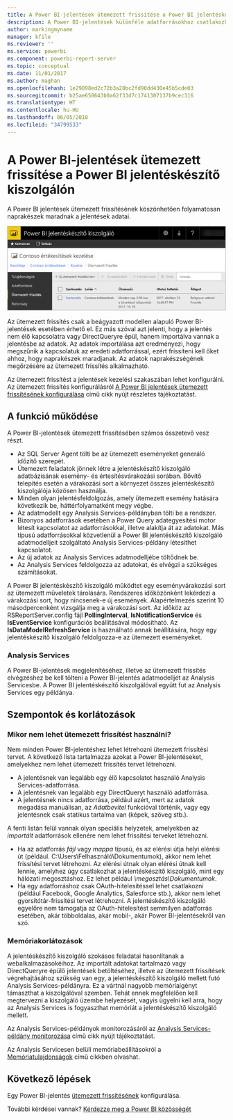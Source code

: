 ```yaml
---
title: A Power BI-jelentések ütemezett frissítése a Power BI jelentéskészítő kiszolgálón
description: A Power BI-jelentések különféle adatforrásokhoz csatlakozhatnak. Az adatok használatának módjától függően eltérő adatforrások érhetők el.
author: markingmyname
manager: kfile
ms.reviewer: ''
ms.service: powerbi
ms.component: powerbi-report-server
ms.topic: conceptual
ms.date: 11/01/2017
ms.author: maghan
ms.openlocfilehash: 1e29898ed2c72b3a28bc2fd90dd430e45b5cde03
ms.sourcegitcommit: b25ae650643b0a62f33d7c1741307137b9cec316
ms.translationtype: HT
ms.contentlocale: hu-HU
ms.lasthandoff: 06/05/2018
ms.locfileid: "34799533"
---
```

# <a name="power-bi-report-scheduled-refresh-in-power-bi-report-server"></a>A Power BI-jelentések ütemezett frissítése a Power BI jelentéskészítő kiszolgálón
A Power BI jelentések ütemezett frissítésének köszönhetően folyamatosan naprakészek maradnak a jelentések adatai.

![Ütemezett frissítés a Power BI jelentéskészítő kiszolgálón](media/scheduled-refresh/scheduled-refresh-success.png)

Az ütemezett frissítés csak a beágyazott modellen alapuló Power BI-jelentések esetében érhető el. Ez más szóval azt jelenti, hogy a jelentés nem élő kapcsolatra vagy DirectQueryre épül, hanem importálva vannak a jelentésbe az adatok. Az adatok importálása azt eredményezi, hogy megszűnik a kapcsolatuk az eredeti adatforrással, ezért frissíteni kell őket ahhoz, hogy naprakészek maradjanak. Az adatok naprakészségének megőrzésére az ütemezett frissítés alkalmazható.

Az ütemezett frissítést a jelentések kezelési szakaszában lehet konfigurálni. Az ütemezett frissítés konfigurálásról [A Power BI jelentések ütemezett frissítésének konfigurálása](configure-scheduled-refresh.md) című cikk nyújt részletes tájékoztatást.

## <a name="how-this-works"></a>A funkció működése
A Power BI-jelentések ütemezett frissítésében számos összetevő vesz részt.

* Az SQL Server Agent tölti be az ütemezett eseményeket generáló időzítő szerepét.
* Ütemezett feladatok jönnek létre a jelentéskészítő kiszolgáló adatbázisának esemény- és értesítésvárakozási sorában. Bővítő telepítés esetén a várakozási sort a környezet összes jelentéskészítő kiszolgálója közösen használja.
* Minden olyan jelentésfeldolgozás, amely ütemezett esemény hatására következik be, háttérfolyamatként megy végbe.
* Az adatmodellt egy Analysis Services-példányban tölti be a rendszer.
* Bizonyos adatforrások esetében a Power Query adategyesítési motor létesít kapcsolatot az adatforrásokkal, illetve alakítja át az adatokat. Más típusú adatforrásokkal közvetlenül a Power BI jelentéskészítő kiszolgáló adatmodelljeit szolgáltató Analysis Services-példány létesíthet kapcsolatot.
* Az új adatok az Analysis Services adatmodelljébe töltődnek be.
* Az Analysis Services feldolgozza az adatokat, és elvégzi a szükséges számításokat.

A Power BI jelentéskészítő kiszolgáló működtet egy eseményvárakozási sort az ütemezett műveletek tárolására. Rendszeres időközönként lekérdezi a várakozási sort, hogy nincsenek-e új események. Alapértelmezés szerint 10 másodpercenként vizsgálja meg a várakozási sort. Az időköz az RSReportServer.config fájl **PollingInterval**, **IsNotificationService** és **IsEventService** konfigurációs beállításával módosítható. Az **IsDataModelRefreshService** is használható annak beállítására, hogy egy jelentéskészítő kiszolgáló feldolgozza-e az ütemezett eseményeket.

### <a name="analysis-services"></a>Analysis Services
A Power BI-jelentések megjelenítéséhez, illetve az ütemezett frissítés elvégzéshez be kell tölteni a Power BI-jelentés adatmodelljét az Analysis Servicesbe. A Power BI jelentéskészítő kiszolgálóval együtt fut az Analysis Services egy példánya.

## <a name="considerations-and-limitations"></a>Szempontok és korlátozások
### <a name="when-scheduled-refresh-cant-be-used"></a>Mikor nem lehet ütemezett frissítést használni?
Nem minden Power BI-jelentéshez lehet létrehozni ütemezett frissítési tervet. A következő lista tartalmazza azokat a Power BI-jelentéseket, amelyekhez nem lehet ütemezett frissítés tervet létrehozni.

* A jelentésnek van legalább egy élő kapcsolatot használó Analysis Services-adatforrása.
* A jelentésnek van legalább egy DirectQueryt használó adatforrása.
* A jelentésnek nincs adatforrása, például azért, mert az adatok megadása manuálisan, az *Adatbevitel* funkcióval történik, vagy egy jelentésnek csak statikus tartalma van (képek, szöveg stb.).

A fenti listán felül vannak olyan speciális helyzetek, amelyekben az *importált* adatforrások ellenére nem lehet frissítési terveket létrehozni.

* Ha az adatforrás *fájl* vagy *mappa* típusú, és az elérési útja helyi elérési út (például. C:\Users\Felhasználó\Dokumentumok), akkor nem lehet frissítési tervet létrehozni. Az elérési útnak olyan elérési útnak kell lennie, amelyhez úgy csatlakozhat a jelentéskészítő kiszolgáló, mint egy hálózati megosztáshoz. Ez lehet például *\\megosztás\Dokumentumok*.
* Ha egy adatforráshoz csak OAuth-hitelesítéssel lehet csatlakozni (például Facebook, Google Analytics, Salesforce stb.), akkor nem lehet gyorsítótár-frissítési tervet létrehozni. A jelentéskészítő kiszolgáló egyelőre nem támogatja az OAuth-hitelesítést semmilyen adatforrás esetében, akár többoldalas, akár mobil-, akár Power BI-jelentésekről van szó.

### <a name="memory-limits"></a>Memóriakorlátozások
A jelentéskészítő kiszolgáló szokásos feladatai hasonlítanak a webalkalmazásokéihoz. Az importált adatokat tartalmazó vagy DirectQueryre épülő jelentések betöltéséhez, illetve az ütemezett frissítések végrehajtásához szükség van egy, a jelentéskészítő kiszolgáló mellett futó Analysis Services-példányra. Ez a vártnál nagyobb memóriaigényt támaszthat a kiszolgálóval szemben. Tehát ennek megfelelően kell megtervezni a kiszolgáló üzembe helyezését, vagyis ügyelni kell arra, hogy az Analysis Services is fogyaszthat memóriát a jelentéskészítő kiszolgáló mellett.

Az Analysis Services-példányok monitorozásáról az [Analysis Services-példány monitorozása](https://docs.microsoft.com/sql/analysis-services/instances/monitor-an-analysis-services-instance) című cikk nyújt tájékoztatást.

Az Analysis Servicesen belüli memóriabeállításokról a [Memóriatulajdonságok](https://docs.microsoft.com/sql/analysis-services/server-properties/memory-properties) című cikkben olvashat.

## <a name="next-steps"></a>Következő lépések
Egy Power BI-jelentés [ütemezett frissítésének](configure-scheduled-refresh.md) konfigurálása.

További kérdései vannak? [Kérdezze meg a Power BI közösségét](https://community.powerbi.com/)

